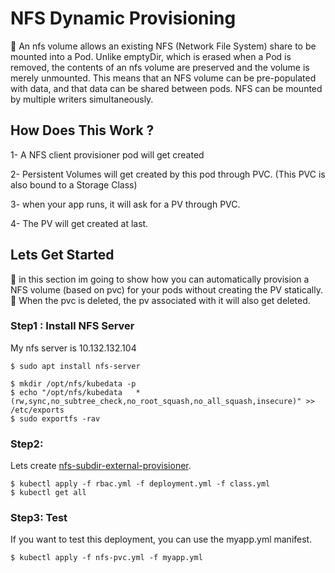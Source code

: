 # NFS Dynamic Provisioning

📌 An nfs volume allows an existing NFS (Network File System) share to be mounted into a Pod. Unlike emptyDir, which is erased when a Pod is removed, the contents of an nfs volume are preserved and the volume is merely unmounted. This means that an NFS volume can be pre-populated with data, and that data can be shared between pods. NFS can be mounted by multiple writers simultaneously.

## How Does This Work ?
1- A NFS client provisioner pod will get created

2- Persistent Volumes will get created by this pod through PVC. (This PVC is also bound to a Storage Class)

3- when your app runs, it will ask for a PV through PVC.

4- The PV will get created at last.


## Lets Get Started
📌 in this section im going to show how you can automatically provision a NFS volume (based on pvc) for your pods without creating the PV statically.
📌 When the pvc is deleted, the pv associated with it will also get deleted.

### Step1 : Install NFS Server
My nfs server is 10.132.132.104

```
$ sudo apt install nfs-server

$ mkdir /opt/nfs/kubedata -p
$ echo "/opt/nfs/kubedata	*(rw,sync,no_subtree_check,no_root_squash,no_all_squash,insecure)" >> /etc/exports
$ sudo exportfs -rav
```
### Step2: 
Lets create [nfs-subdir-external-provisioner](https://github.com/kubernetes-sigs/nfs-subdir-external-provisioner/).

```
$ kubectl apply -f rbac.yml -f deployment.yml -f class.yml
$ kubectl get all
```

### Step3: Test
If you want to test this deployment, you can use the myapp.yml manifest.

```
$ kubectl apply -f nfs-pvc.yml -f myapp.yml
```
